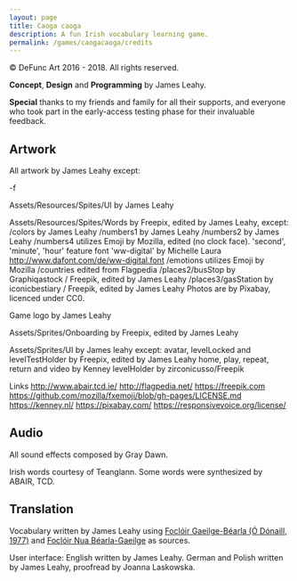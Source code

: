 ```yaml
---
layout: page
title: Caoga caoga
description: A fun Irish vocabulary learning game.
permalink: /games/caogacaoga/credits
---
```


© DeFunc Art 2016 - 2018. All rights reserved.

**Concept**, **Design** and **Programming** by James Leahy.

<strong>Special</strong> thanks to my friends and family for all their supports, and everyone who took part in the early-access testing phase for their invaluable feedback.

## Artwork

All artwork by James Leahy except:

-f

Assets/Resources/Spites/UI by James Leahy

Assets/Resources/Spites/Words by Freepix, edited by James Leahy, except:
/colors by James Leahy
/numbers1 by James Leahy
/numbers2 by James Leahy
/numbers4 utilizes Emoji by Mozilla, edited (no clock face). 'second', 'minute', 'hour' feature font 'ww-digital' by Michelle Laura http://www.dafont.com/de/ww-digital.font
/emotions utilizes Emoji by Mozilla
/countries edited from Flagpedia
/places2/busStop by Graphiqastock / Freepik, edited by James Leahy
/places3/gasStation by iconicbestiary / Freepik, edited by James Leahy
Photos are by Pixabay, licenced under CC0.

Game logo by James Leahy

Assets/Sprites/Onboarding by Freepix, edited by James Leahy

Assets/Sprites/UI by James leahy except:
avatar, levelLocked and levelTestHolder by Freepix, edited by James Leahy
home, play, repeat, return and video by Kenney
levelHolder by zirconicusso/Freepik

Links
http://www.abair.tcd.ie/
http://flagpedia.net/
https://freepik.com
https://github.com/mozilla/fxemoji/blob/gh-pages/LICENSE.md
https://kenney.nl/
https://pixabay.com/
https://responsivevoice.org/license/

## Audio

All sound effects composed by Gray Dawn.

Irish words courtesy of Teanglann. Some words were synthesized by ABAIR, TCD.

## Translation

Vocabulary written by James Leahy using [Foclóir Gaeilge-Béarla (Ó Dónaill, 1977)](http://www.teanglann.ie/ga/fgb/) and [Foclóir Nua Béarla-Gaeilge](https://www.focloir.ie/ga/) as sources.

User interface: English written by James Leahy. German and Polish written by James Leahy, proofread by Joanna Laskowska.
